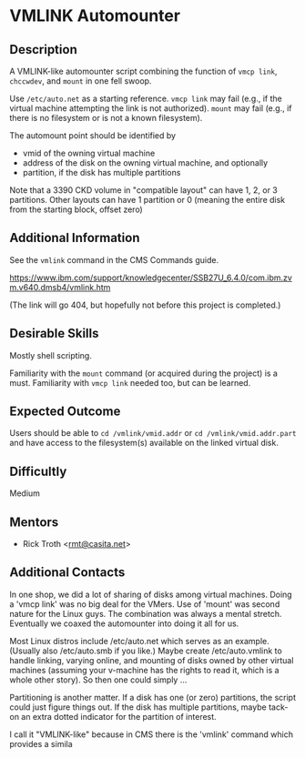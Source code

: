 # VMLINK Automounter

## Description
A VMLINK-like automounter script combining the function of
`vmcp link`, `chccwdev`, and `mount` in one fell swoop.

Use `/etc/auto.net` as a starting reference.
`vmcp link` may fail (e.g., if the virtual machine attempting the link
is not authorized). `mount` may fail (e.g., if there is no filesystem
or is not a known filesystem).

The automount point should be identified by

* vmid
of the owning virtual machine
* address
of the disk on the owning virtual machine, and optionally
* partition,
if the disk has multiple partitions

Note that a 3390 CKD volume in "compatible layout" can have
1, 2, or 3 partitions. Other layouts can have 1 partition
or 0 (meaning the entire disk from the starting block, offset zero)

## Additional Information
See the `vmlink` command in the CMS Commands guide.

https://www.ibm.com/support/knowledgecenter/SSB27U_6.4.0/com.ibm.zvm.v640.dmsb4/vmlink.htm

(The link will go 404, but hopefully not before this project is completed.)

## Desirable Skills
Mostly shell scripting.

Familiarity with the `mount` command (or acquired during the project)
is a must. Familiarity with `vmcp link` needed too, but can be learned.

## Expected Outcome
Users should be able to `cd /vmlink/vmid.addr`
or `cd /vmlink/vmid.addr.part` and have access to the filesystem(s)
available on the linked virtual disk.

## Difficultly
Medium

## Mentors
  * Rick Troth \<rmt@casita.net\>

## Additional Contacts



In one shop, we did a lot of sharing of disks among virtual machines. 
Doing a 'vmcp link' was no big deal for the VMers. Use of 'mount' was 
second nature for the Linux guys. The combination was always a mental 
stretch. Eventually we coaxed the automounter into doing it all for us.

Most Linux distros include /etc/auto.net which serves as an example. 
(Usually also /etc/auto.smb if you like.) Maybe create /etc/auto.vmlink 
to handle linking, varying online, and mounting of disks owned by other 
virtual machines (assuming your v-machine has the rights to read it, 
which is a whole other story). So then one could simply ...

Partitioning is another matter. If a disk has one (or zero) partitions, 
the script could just figure things out. If the disk has multiple 
partitions, maybe tack-on an extra dotted indicator for the partition of 
interest.

I call it "VMLINK-like" because in CMS there is the 'vmlink' command 
which provides a simila


